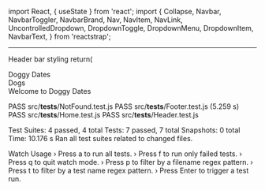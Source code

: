 import React, { useState } from 'react';
import {
  Collapse,
  Navbar,
  NavbarToggler,
  NavbarBrand,
  Nav,
  NavItem,
  NavLink,
  UncontrolledDropdown,
  DropdownToggle,
  DropdownMenu,
  DropdownItem,
  NavbarText,
} from 'reactstrap';
***
Header bar styling
  return(
    <div>
      <Navbar className="my-2" color="danger" dark>
        <NavbarBrand href="/">Doggy Dates</NavbarBrand>
         <Nav className="me-auto" navbar>
            <NavItem>
              <NavLink href="/dogindex">Dogs</NavLink>
            </NavItem>
         </Nav>
        <NavbarText>Welcome to Doggy Dates</NavbarText>
      </Navbar>
    </div>


 PASS  src/__tests__/NotFound.test.js
 PASS  src/__tests__/Footer.test.js (5.259 s)
 PASS  src/__tests__/Home.test.js
 PASS  src/__tests__/Header.test.js

Test Suites: 4 passed, 4 total
Tests:       7 passed, 7 total
Snapshots:   0 total
Time:        10.176 s
Ran all test suites related to changed files.

Watch Usage
 › Press a to run all tests.
 › Press f to run only failed tests.
 › Press q to quit watch mode.
 › Press p to filter by a filename regex pattern.
 › Press t to filter by a test name regex pattern.
 › Press Enter to trigger a test run.


